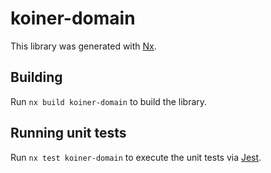 # koiner-domain

This library was generated with [Nx](https://nx.dev).

## Building

Run `nx build koiner-domain` to build the library.

## Running unit tests

Run `nx test koiner-domain` to execute the unit tests via [Jest](https://jestjs.io).

